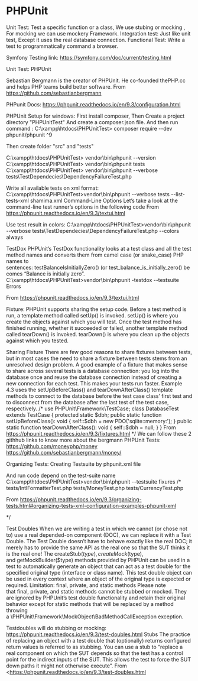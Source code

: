 # PHPUnit
Unit Test: Test a specific function or a class, We use stubing or mocking , For mocking we can use mockery Framework.
Integration test:  Just like unit test, Except it uses the real database connection.
Functional Test: Write a test to programmatically command a browser.

Symfony Testing link: 
https://symfony.com/doc/current/testing.html


Unit Test:  PHPUnit

Sebastian Bergmann is the creator of PHPUnit. He co-founded thePHP.cc and helps PHP teams build better software.
From <https://github.com/sebastianbergmann> 

PHPunit Docs:
https://phpunit.readthedocs.io/en/9.3/configuration.html

PHPUnit Setup for windows:
First install composer, Then Create a project directory "PHPUnitTest"
And create a composer.json file.
And then run command :
C:\xampp\htdocs\PHPUnitTest> composer require --dev phpunit/phpunit ^9

Then create folder "src" and "tests"

C:\xampp\htdocs\PHPUnitTest>  vendor\bin\phpunit --version
C:\xampp\htdocs\PHPUnitTest>  vendor\bin\phpunit tests
C:\xampp\htdocs\PHPUnitTest>  vendor\bin\phpunit --verbose tests\TestDependecies\DependencyFailureTest.php

Write all available tests on xml format:
C:\xampp\htdocs\PHPUnitTest>vendor\bin\phpunit --verbose  tests  --list-tests-xml shamima.xml
Command-Line Options
Let’s take a look at the command-line test runner’s options in the following code
From <https://phpunit.readthedocs.io/en/9.3/textui.html> 

Use test result in colors:
C:\xampp\htdocs\PHPUnitTest>vendor\bin\phpunit --verbose  tests\TestDependecies\DependencyFailureTest.php --colors always

TestDox
PHPUnit’s TestDox functionality looks at a test class and all the test method names and converts them from camel case (or snake_case) PHP names to sentences: testBalanceIsInitiallyZero() (or test_balance_is_initially_zero() becomes “Balance is initially zero”. 
C:\xampp\htdocs\PHPUnitTest>vendor\bin\phpunit  -testdox --testsuite Errors

From <https://phpunit.readthedocs.io/en/9.3/textui.html> 


Fixture:
PHPUnit supports sharing the setup code. Before a test method is run, a template method called setUp() is invoked. setUp() is where you create the objects against which you will test. Once the test method has finished running, whether it succeeded or failed, another template method called tearDown() is invoked. tearDown() is where you clean up the objects against which you tested.

Sharing Fixture
There are few good reasons to share fixtures between tests, but in most cases the need to share a fixture between tests stems from an unresolved design problem.
A good example of a fixture that makes sense to share across several tests is a database connection: you log into the database once and reuse the database connection instead of creating a new connection for each test. This makes your tests run faster.
Example 4.3 uses the setUpBeforeClass() and tearDownAfterClass() template methods to connect to the database before the test case class’ first test and to disconnect from the database after the last test of the test case, respectively.
/* 
use PHPUnit\Framework\TestCase;
class DatabaseTest extends TestCase
{
    protected static $dbh;
public static function setUpBeforeClass(): void
    {
        self::$dbh = new PDO('sqlite::memory:');
    }
public static function tearDownAfterClass(): void
    {
        self::$dbh = null;
    }
}
From <https://phpunit.readthedocs.io/en/9.3/fixtures.html> 
*/
We can follow these 2 githhub links to know more about the bergmann PHPUnit Tests:
https://github.com/moneyphp/money
https://github.com/sebastianbergmann/money/

Organizing Tests:
Creating Testsuite by phpunit.xml file

And run code depend on the test-suite name
C:\xampp\htdocs\PHPUnitTest>vendor\bin\phpunit  --testsuite fixures
/*
<phpunit bootstrap="src/autoload.php">
  <testsuites>
    <testsuite name="money">
      <file>tests/IntlFormatterTest.php</file>
      <file>tests/MoneyTest.php</file>
      <file>tests/CurrencyTest.php</file>
    </testsuite>
  </testsuites>
</phpunit>

From <https://phpunit.readthedocs.io/en/9.3/organizing-tests.html#organizing-tests-xml-configuration-examples-phpunit-xml> 

*/

Test Doubles
When we are writing a test in which we cannot (or chose not to) use a real depended-on component (DOC), we can replace it with a Test Double. The Test Double doesn’t have to behave exactly like the real DOC; it merely has to provide the same API as the real one so that the SUT thinks it is the real one!
The createStub($type), createMock($type), and getMockBuilder($type) methods provided by PHPUnit can be used in a test to automatically generate an object that can act as a test double for the specified original type (interface or class name). This test double object can be used in every context where an object of the original type is expected or required.
Limitation: final, private, and static methods
Please note that final, private, and static methods cannot be stubbed or mocked. They are ignored by PHPUnit’s test double functionality and retain their original behavior except for static methods that will be replaced by a method throwing a \PHPUnit\Framework\MockObject\BadMethodCallException exception.

Testdoubles will do stubbing or mocking:
https://phpunit.readthedocs.io/en/9.3/test-doubles.html
Stubs
The practice of replacing an object with a test double that (optionally) returns configured return values is referred to as stubbing. You can use a stub to “replace a real component on which the SUT depends so that the test has a control point for the indirect inputs of the SUT. This allows the test to force the SUT down paths it might not otherwise execute”.
From <https://phpunit.readthedocs.io/en/9.3/test-doubles.html
